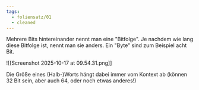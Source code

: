 ```yaml
---
tags:
  - foliensatz/01
  - cleaned
---
```

Mehrere Bits hintereinander nennt man eine "Bitfolge". Je nachdem wie lang diese Bitfolge ist, nennt man sie anders. Ein "Byte" sind zum Beispiel acht Bit.

![[Screenshot 2025-10-17 at 09.54.31.png]]

Die Größe eines (Halb-)Worts hängt dabei immer vom Kontext ab (können 32 Bit sein, aber auch 64, oder noch etwas anderes!)

